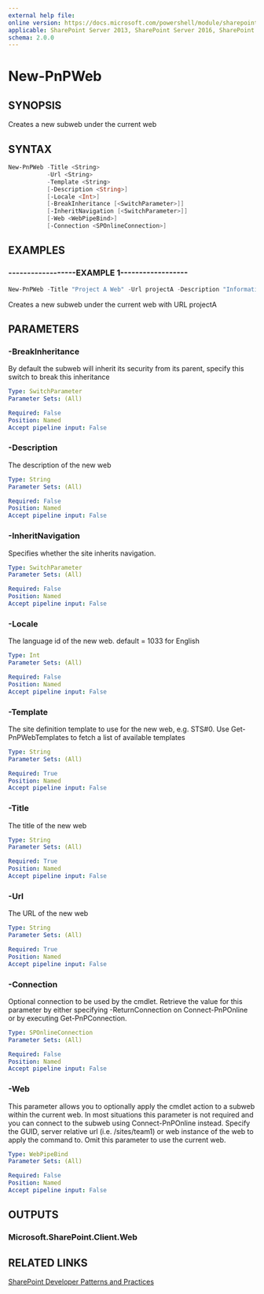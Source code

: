 ```yaml
---
external help file:
online version: https://docs.microsoft.com/powershell/module/sharepoint-pnp/new-pnpweb
applicable: SharePoint Server 2013, SharePoint Server 2016, SharePoint Server 2019, SharePoint Online
schema: 2.0.0
---
```


# New-PnPWeb

## SYNOPSIS
Creates a new subweb under the current web

## SYNTAX

```powershell
New-PnPWeb -Title <String>
           -Url <String>
           -Template <String>
           [-Description <String>]
           [-Locale <Int>]
           [-BreakInheritance [<SwitchParameter>]]
           [-InheritNavigation [<SwitchParameter>]]
           [-Web <WebPipeBind>]
           [-Connection <SPOnlineConnection>]
```

## EXAMPLES

### ------------------EXAMPLE 1------------------
```powershell
New-PnPWeb -Title "Project A Web" -Url projectA -Description "Information about Project A" -Locale 1033 -Template "STS#0"
```

Creates a new subweb under the current web with URL projectA

## PARAMETERS

### -BreakInheritance
By default the subweb will inherit its security from its parent, specify this switch to break this inheritance

```yaml
Type: SwitchParameter
Parameter Sets: (All)

Required: False
Position: Named
Accept pipeline input: False
```

### -Description
The description of the new web

```yaml
Type: String
Parameter Sets: (All)

Required: False
Position: Named
Accept pipeline input: False
```

### -InheritNavigation
Specifies whether the site inherits navigation.

```yaml
Type: SwitchParameter
Parameter Sets: (All)

Required: False
Position: Named
Accept pipeline input: False
```

### -Locale
The language id of the new web. default = 1033 for English

```yaml
Type: Int
Parameter Sets: (All)

Required: False
Position: Named
Accept pipeline input: False
```

### -Template
The site definition template to use for the new web, e.g. STS#0. Use Get-PnPWebTemplates to fetch a list of available templates

```yaml
Type: String
Parameter Sets: (All)

Required: True
Position: Named
Accept pipeline input: False
```

### -Title
The title of the new web

```yaml
Type: String
Parameter Sets: (All)

Required: True
Position: Named
Accept pipeline input: False
```

### -Url
The URL of the new web

```yaml
Type: String
Parameter Sets: (All)

Required: True
Position: Named
Accept pipeline input: False
```

### -Connection
Optional connection to be used by the cmdlet. Retrieve the value for this parameter by either specifying -ReturnConnection on Connect-PnPOnline or by executing Get-PnPConnection.

```yaml
Type: SPOnlineConnection
Parameter Sets: (All)

Required: False
Position: Named
Accept pipeline input: False
```

### -Web
This parameter allows you to optionally apply the cmdlet action to a subweb within the current web. In most situations this parameter is not required and you can connect to the subweb using Connect-PnPOnline instead. Specify the GUID, server relative url (i.e. /sites/team1) or web instance of the web to apply the command to. Omit this parameter to use the current web.

```yaml
Type: WebPipeBind
Parameter Sets: (All)

Required: False
Position: Named
Accept pipeline input: False
```

## OUTPUTS

### Microsoft.SharePoint.Client.Web

## RELATED LINKS

[SharePoint Developer Patterns and Practices](https://aka.ms/sppnp)
